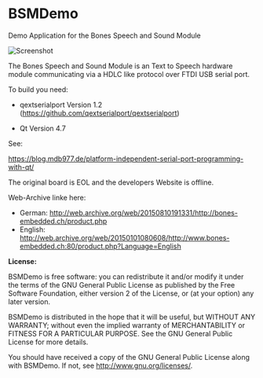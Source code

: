 BSMDemo
=======

Demo Application for the Bones Speech and Sound Module

![Screenshot](http://blog.mdb977.de/wp-content/uploads/2013/03/BSM.png)

The Bones Speech and Sound Module is an Text to Speech hardware module communicating via a HDLC like protocol over FTDI USB serial port.

To build you need:

- qextserialport Version 1.2 (https://github.com/qextserialport/qextserialport)

- Qt Version 4.7 

See:

https://blog.mdb977.de/platform-independent-serial-port-programming-with-qt/
 
The original board is EOL and the developers Website is offline.
 
Web-Archive linke here:

- German:  http://web.archive.org/web/20150810191331/http://bones-embedded.ch/product.php
- English: http://web.archive.org/web/20150101080608/http://www.bones-embedded.ch:80/product.php?Language=English


**License:**

BSMDemo is free software: you can redistribute it and/or modify it under the terms of the GNU General Public License as published by the Free Software Foundation, either version 2 of the License, or (at your option) any later version.

BSMDemo is distributed in the hope that it will be useful, but WITHOUT ANY WARRANTY; without even the implied warranty of MERCHANTABILITY or FITNESS FOR A PARTICULAR PURPOSE.  See the GNU General Public License for more details.

You should have received a copy of the GNU General Public License along with BSMDemo. If not, see <http://www.gnu.org/licenses/>.
